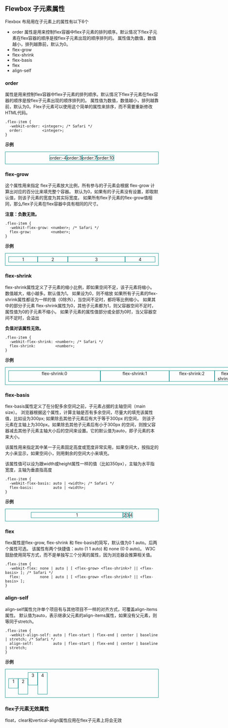## Flewbox 子元素属性

Flexbox 布局用在子元素上的属性有以下6个

* order 属性是用来控制flex容器中flex子元素的排列顺序。默认情况下flex子元素在flex容器的顺序是按flex子元素出现的顺序排列的。
属性值为数值，数值越小，排列越靠前，默认为0。
* flex-grow
* flex-shrink
* flex-basis
* flex
* align-self

### order
属性是用来控制flex容器中flex子元素的排列顺序。默认情况下flex子元素在flex容器的顺序是按flex子元素出现的顺序排列的。
属性值为数值，数值越小，排列越靠前，默认为0。Flex子元素可以使用这个简单的属性来排序，而不需要重新修改HTML代码。

```
.flex-item {
  -webkit-order: <integer>; /* Safari */
  order:         <integer>;
}
```
**示例**

<div style="display:flex;border: 1px solid darkcyan;padding: 10px;margin-bottom: 20px;justify-content:center;">
  <div style="border:1px solid darkcyan;text-align:center;order:10">order:10</div>
  <div style="border:1px solid darkcyan;text-align:center;order:3">order:3</div>
  <div style="border:1px solid darkcyan;text-align:center;order:-4">order:-4</div>
  <div style="border:1px solid darkcyan;text-align:center;order:7">order:7</div>
</div>

### flex-grow
这个属性用来指定 flex子元素放大比例，所有参与的子元素会根据 flex-grow 计算出对应的百分比来填充整个容器。
默认为0，如果有的子元素没有设置，即取默认值，则该子元素的宽度为其实际宽度。
如果所有flex子元素的flex-grow值相同，那么flex子元素在flex容器中具有相同的尺寸。

**注意：负数无效。**

```
.flex-item {
  -webkit-flex-grow: <number>; /* Safari */
  flex-grow:         <number>;
}
```

**示例**

<div style="display:flex;border: 1px solid darkcyan;padding: 10px;margin-bottom: 20px;justify-content:center;">
  <div style="border:1px solid darkcyan;text-align:center;flex-grow:2;">1</div>
  <div style="border:1px solid darkcyan;text-align:center;flex-grow:2;">2</div>
  <div style="border:1px solid darkcyan;text-align:center;flex-grow:4;">3</div>
  <div style="border:1px solid darkcyan;text-align:center;flex-grow:2;">4</div>
</div>

### flex-shrink

flex-shrink属性定义了子元素的缩小比例，即如果空间不足，该子元素将缩小。数值越大，缩小越多。默认值为1。
如果设为0，则不缩放
如果所有子元素的flex-shrink属性都设为一样的值（0除外），当空间不足时，都将等比例缩小。
如果其中的部分子元素 flex-shrink属性为0，其他子元素都为1，则父容器空间不足时，属性值为0的子元素不缩小。
如果子元素的属性值部分或全部为0时，当父容器空间不足时，会溢出

**负值对该属性无效。**

```
.flex-item {
  -webkit-flex-shrink: <number>; /* Safari */
  flex-shrink:         <number>;
}
```

**示例**

<div style="display:flex;border: 1px solid darkcyan;padding: 10px;margin-bottom: 20px;justify-content:center;width:750px;">
  <div style="border:1px solid darkcyan;text-align:center;width:300px;flex-shrink:0;">flex-shrink:0</div>
  <div style="border:1px solid darkcyan;text-align:center;width:300px;flex-shrink:1;">flex-shrink:1</div>
  <div style="border:1px solid darkcyan;text-align:center;width:300px;flex-shrink:2;">flex-shrink:2</div>
  <div style="border:1px solid darkcyan;text-align:center;width:300px;flex-shrink:3;">flex-shrink:3</div>
</div>

### flex-basis
flex-basis属性定义了在分配多余空间之前，子元素占据的主轴空间（main size）。
浏览器根据这个属性，计算主轴是否有多余空间，尽量大的填充该属性值，比如设为300px; 如果除去其他子元素后有大于等于300px 的空间，
则该子元素在主轴上为300px。如果除去其他子元素后有小于300px 的空间，则按父容器减去其他子元素主轴大小后的空间来设置。它的默认值为auto，即子元素的本来大小。

该属性用来指定其中某一子元素固定高度或宽度非常实用，如果空间大，按指定的大小来显示，如果空间小，则用剩余的空间大小来填充。

该属性值可以设为跟width或height属性一样的值（比如350px），主轴为水平指宽度，主轴为垂直指高度

```
.flex-item {
  -webkit-flex-basis: auto | <width>; /* Safari */
  flex-basis:         auto | <width>;
}
```

**示例**

<div style="display:flex;border: 1px solid darkcyan;padding: 10px;margin-bottom: 20px;justify-content:center;">
  <div style="border:1px solid darkcyan;text-align:center;flex-basis:300px;">1</div>
  <div style="border:1px solid darkcyan;text-align:center;">2</div>
  <div style="border:1px solid darkcyan;text-align:center;">3</div>
  <div style="border:1px solid darkcyan;text-align:center;">4</div>
</div>

### flex
flex属性是flex-grow, flex-shrink 和 flex-basis的简写，默认值为0 1 auto。后两个属性可选。
该属性有两个快捷值：auto (1 1 auto) 和 none (0 0 auto)。
W3C鼓励使用简写方式，而不是单独写三个分离的属性，因为浏览器会推算相关值。


```
.flex-item {
  -webkit-flex: none | auto | [ <flex-grow> <flex-shrink>? || <flex-basis> ]; /* Safari */
  flex:         none | auto | [ <flex-grow> <flex-shrink>? || <flex-basis> ];
}
```

### align-self
align-self属性允许单个项目有与其他项目不一样的对齐方式，可覆盖align-items属性。
默认值为auto，表示继承父元素的align-items属性，如果没有父元素，则等同于stretch。

```
.flex-item {
  -webkit-align-self: auto | flex-start | flex-end | center | baseline | stretch; /* Safari */
  align-self:         auto | flex-start | flex-end | center | baseline | stretch;
}
```

**示例**

<div style="display:flex;align-items: flex-start; border: 1px solid darkcyan;padding: 10px;margin-bottom: 20px;">
  <div style="width:30px;height:30px;border:1px solid darkcyan;text-align:center;align-self:center;">1</div>
  <div style="width:30px;height:50px;border:1px solid darkcyan;text-align:center;align-self:flex-end;">2</div>
  <div style="width:30px;height:40px;border:1px solid darkcyan;text-align:center;">3</div>
  <div style="width:30px;height:70px;border:1px solid darkcyan;text-align:center;">4</div>
</div>

### flex子元素无效属性

float，clear和vertical-align属性应用在flex子元素上将会无效